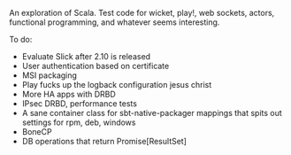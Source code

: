 An exploration of Scala. Test code for wicket, play!, web sockets, actors, functional programming, and whatever seems interesting.

To do:

- Evaluate Slick after 2.10 is released
- User authentication based on certificate
- MSI packaging
- Play fucks up the logback configuration jesus christ
- More HA apps with DRBD
- IPsec DRBD, performance tests
- A sane container class for sbt-native-packager mappings that spits out settings for rpm, deb, windows
- BoneCP
- DB operations that return Promise[ResultSet]